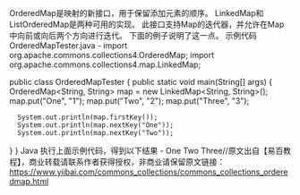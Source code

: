 OrderedMap是映射的新接口，用于保留添加元素的顺序。 LinkedMap和ListOrderedMap是两种可用的实现。 此接口支持Map的迭代器，并允许在Map中向前或向后两个方向进行迭代。 下面的例子说明了这一点。
示例代码
OrderedMapTester.java - 
import org.apache.commons.collections4.OrderedMap;
import org.apache.commons.collections4.map.LinkedMap;

public class OrderedMapTester {
   public static void main(String[] args) {
      OrderedMap<String, String> map = new LinkedMap<String, String>();
      map.put("One", "1");
      map.put("Two", "2");
      map.put("Three", "3");

      System.out.println(map.firstKey());
      System.out.println(map.nextKey("One"));
      System.out.println(map.nextKey("Two"));  
   }
}
Java
执行上面示例代码，得到以下结果 - 
One
Two
Three//原文出自【易百教程】，商业转载请联系作者获得授权，非商业请保留原文链接：https://www.yiibai.com/commons_collections/commons_collections_orderedmap.html

